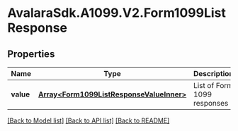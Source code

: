 # AvalaraSdk.A1099.V2.Form1099ListResponse

## Properties

Name | Type | Description | Notes
------------ | ------------- | ------------- | -------------
**value** | [**Array&lt;Form1099ListResponseValueInner&gt;**](Form1099ListResponseValueInner.md) | List of Form 1099 responses | [optional] [default to undefined]

[[Back to Model list]](../../../README.md#documentation-for-models) [[Back to API list]](../../../README.md#documentation-for-api-endpoints) [[Back to README]](../../../README.md)

